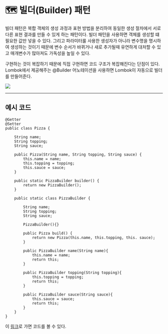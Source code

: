 # 🗺 빌더(Builder) 패턴
<p>빌더 패턴은 복합 객체의 생성 과정과 표현 방법을 분리하여 동일한 생성 절차에서 서로 다른 표현 결과를 만들 수 있게 하는 패턴이다. 빌더 패턴을 사용하면 객체를 생성할 떄 필요한 값만 넣을 수 있다. 그리고 파라미터룰 사용한 생성자가 아니라 변수명을 명시하여 생성하는 것이기 때문에 변수 순서가 바뀌거나 새로 추가될때 유연하게 대처할 수 있고 매개변수가 많아져도 가독성을 높일 수 있다.</p>
<p>구현하는 것이 복잡하기 때문에 직접 구현하면 코드 구조가 복잡해진다는 단점이 있다. Lombok에서 제공해주는 @Builder 어노테이션을 사용하면 Lombok이 자동으로 빌더를 만들어준다.</p>

<img src="https://t1.daumcdn.net/cfile/tistory/993D4D3359DDA43714">

---

## 예시 코드

```
@Getter
@Setter
public class Pizza {

    String name;
    String topping;
    String sauce;

    public Pizza(String name, String topping, String sauce) {
        this.name = name;
        this.topping = topping;
        this.sauce = sauce;
    }

    public static PizzaBuilder builder() {
        return new PizzaBuilder();
    }

    public static class PizzaBuilder {

        String name;
        String topping;
        String sauce;

        PizzaBuilder(){}

        public Pizza build() {
            return new Pizza(this.name, this.topping, this. sauce);
        }

        public PizzaBuilder name(String name){
            this.name = name;
            return this;
        }

        public PizzaBuilder topping(String topping){
            this.topping = topping;
            return this;
        }

        public PizzaBuilder sauce(String sauce){
            this.sauce = sauce;
            return this;
        }
    }
}
```
이 <a href="https://github.com/rlaisqls/GoF-DesignPatterns/tree/master/src/main/java/com/study/gof/designpattrens/_01_CredentialPatterns/builder">링크</a>로 가면 코드를 볼 수 있다.